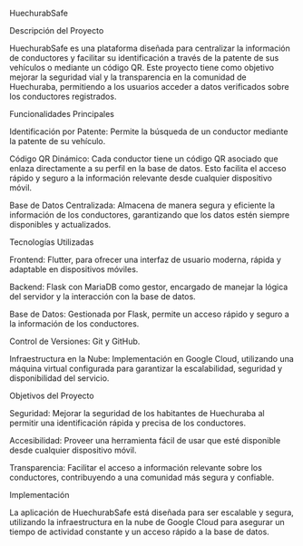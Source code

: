 HuechurabSafe

Descripción del Proyecto

HuechurabSafe es una plataforma diseñada para centralizar la información de conductores y facilitar su identificación a través de la patente de sus vehículos o mediante un código QR. Este proyecto tiene como objetivo mejorar la seguridad vial y la transparencia en la comunidad de Huechuraba, permitiendo a los usuarios acceder a datos verificados sobre los conductores registrados.

Funcionalidades Principales

Identificación por Patente: Permite la búsqueda de un conductor mediante la patente de su vehículo.

Código QR Dinámico: Cada conductor tiene un código QR asociado que enlaza directamente a su perfil en la base de datos. Esto facilita el acceso rápido y seguro a la información relevante desde cualquier dispositivo móvil.

Base de Datos Centralizada: Almacena de manera segura y eficiente la información de los conductores, garantizando que los datos estén siempre disponibles y actualizados.

Tecnologías Utilizadas

Frontend: Flutter, para ofrecer una interfaz de usuario moderna, rápida y adaptable en dispositivos móviles.

Backend: Flask con MariaDB como gestor, encargado de manejar la lógica del servidor y la interacción con la base de datos.

Base de Datos: Gestionada por Flask, permite un acceso rápido y seguro a la información de los conductores.

Control de Versiones: Git y GitHub.

Infraestructura en la Nube: Implementación en Google Cloud, utilizando una máquina virtual configurada para garantizar la escalabilidad, seguridad y disponibilidad del servicio.

Objetivos del Proyecto

Seguridad: Mejorar la seguridad de los habitantes de Huechuraba al permitir una identificación rápida y precisa de los conductores.

Accesibilidad: Proveer una herramienta fácil de usar que esté disponible desde cualquier dispositivo móvil.

Transparencia: Facilitar el acceso a información relevante sobre los conductores, contribuyendo a una comunidad más segura y confiable.

Implementación

La aplicación de HuechurabSafe está diseñada para ser escalable y segura, utilizando la infraestructura en la nube de Google Cloud para asegurar un tiempo de actividad constante y un acceso rápido a la base de datos.

 



